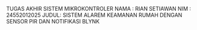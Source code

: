 TUGAS AKHIR SISTEM MIKROKONTROLER
NAMA : RIAN SETIAWAN
NIM  : 24552012025
JUDUL: SISTEM ALAREM KEAMANAN RUMAH DENGAN 
SENSOR PIR DAN NOTIFIKASI BLYNK 
